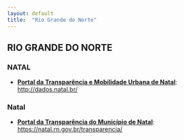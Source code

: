 ```yaml
---
layout: default
title:  "Rio Grande do Norte"
---
```

## RIO GRANDE DO NORTE

### NATAL

-  **[Portal da Transparência e Mobilidade Urbana de Natal](http://dados.natal.br/)**: http://dados.natal.br/

### Natal

-   **[Portal da Transparência do Município de Natal](https://natal.rn.gov.br/transparencia/)**: https://natal.rn.gov.br/transparencia/

